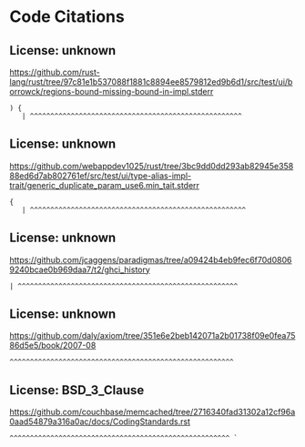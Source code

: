 # Code Citations

## License: unknown
https://github.com/rust-lang/rust/tree/97c81e1b537088f1881c8894ee8579812ed9b6d1/src/test/ui/borrowck/regions-bound-missing-bound-in-impl.stderr

```
) {
   | ^^^^^^^^^^^^^^^^^^^^^^^^^^^^^^^^^^^^^^^^^^^^^^^^^^^^
```


## License: unknown
https://github.com/webappdev1025/rust/tree/3bc9dd0dd293ab82945e35888ed6d7ab802761ef/src/test/ui/type-alias-impl-trait/generic_duplicate_param_use6.min_tait.stderr

```
{
   | ^^^^^^^^^^^^^^^^^^^^^^^^^^^^^^^^^^^^^^^^^^^^^^^^^^^^^
```


## License: unknown
https://github.com/jcaggens/paradigmas/tree/a09424b4eb9fec6f70d08069240bcae0b969daa7/t2/ghci_history

```
| ^^^^^^^^^^^^^^^^^^^^^^^^^^^^^^^^^^^^^^^^^^^^^^^^^^^^^^
```


## License: unknown
https://github.com/daly/axiom/tree/351e6e2beb142071a2b01738f09e0fea7586d5e5/book/2007-08

```
^^^^^^^^^^^^^^^^^^^^^^^^^^^^^^^^^^^^^^^^^^^^^^^^^^^^^^^
```


## License: BSD_3_Clause
https://github.com/couchbase/memcached/tree/2716340fad31302a12cf96a0aad54879a316a0ac/docs/CodingStandards.rst

```
^^^^^^^^^^^^^^^^^^^^^^^^^^^^^^^^^^^^^^^^^^^^^^^^^^^^^^ `
```

